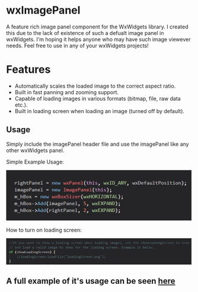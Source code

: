 # wxImagePanel
A feature rich image panel component for the WxWidgets library. I created this due to the lack of existence of such a defualt image panel in wxWidgets. I'm hoping it helps anyone who may have such image viewever needs. Feel free to use in any of your wxWidgets projects!

# Features
- Automatically scales the loaded image to the correct aspect ratio. 
- Built in fast panning and zooming support. 
- Capable of loading images in various formats (bitmap, file, raw data etc.).
- Built in loading screen when loading an image (turned off by default).

## Usage
Simply include the imagePanel header file and use the imagePanel like any other wxWidgets panel.

  Simple Example Usage:

<a>
<img src="readme_Images/panel1.jpg" width="500"/>
</a>
 
How to turn on loading screen:

<a>
<img src="readme_Images/panel2.jpg" width="500"/>
</a>

## A full example of it's usage can be seen <a href="https://github.com/emirsahin1/ImageBench">here</a> 
